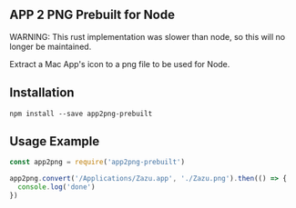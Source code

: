 ## APP 2 PNG Prebuilt for Node

WARNING: This rust implementation was slower than node, so this will no longer
be maintained.

Extract a Mac App's icon to a png file to be used for Node.

## Installation

~~~
npm install --save app2png-prebuilt
~~~

## Usage Example

~~~ javascript
const app2png = require('app2png-prebuilt')

app2png.convert('/Applications/Zazu.app', './Zazu.png').then(() => {
  console.log('done')
})
~~~
